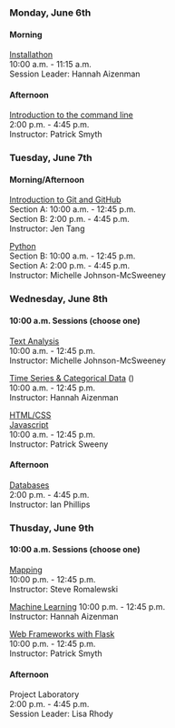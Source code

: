### Monday, June 6th

#### Morning

[Installathon](https://github.com/GCDigitalFellows/installdri.github.io)  
10:00 a.m. - 11:15 a.m.  
Session Leader: Hannah Aizenman

#### Afternoon

[Introduction to the command line](https://github.com/smythp/intro-command-line)  
2:00 p.m. - 4:45 p.m.  
Instructor: Patrick Smyth  

### Tuesday, June 7th

#### Morning/Afternoon

[Introduction to Git and GitHub](https://github.com/jentang/GitDRI)  
Section A: 10:00 a.m. - 12:45 p.m.  
Section B: 2:00 p.m. - 4:45 p.m.  
Instructor: Jen Tang  

[Python](https://github.com/GCDigitalFellows/Python)  
Section B: 10:00 a.m. - 12:45 p.m.  
Section A: 2:00 p.m. - 4:45 p.m.  
Instructor: Michelle Johnson-McSweeney  

### Wednesday, June 8th

#### 10:00 a.m. Sessions (choose one)

[Text Analysis](https://github.com/GCDigitalFellows/Text_Analysis)  
10:00 a.m. - 12:45 p.m.  
Instructor: Michelle Johnson-McSweeney  

[Time Series & Categorical Data](https://github.com/GCDigitalFellows/gcdri_ts_cat_ml) ()   
10:00 a.m. - 12:45 p.m.  
Instructor: Hannah Aizenman  

[HTML/CSS](https://github.com/GCDigitalFellows/HTML-CSS-)  
[Javascript](https://github.com/GCDigitalFellows/JavaScript-)  
10:00 a.m. - 12:45 p.m.  
Instructor: Patrick Sweeny  

#### Afternoon

[Databases](https://github.com/GCDigitalFellows/GCDRI_databases)  
2:00 p.m. - 4:45 p.m.  
Instructor: Ian Phillips  

### Thusday, June 9th

#### 10:00 a.m. Sessions (choose one)

[Mapping](https://github.com/GCDigitalFellows/Mapping)  
10:00 p.m. - 12:45 p.m.  
Instructor: Steve Romalewski  

[Machine Learning](https://github.com/GCDigitalFellows/gcdri_ts_cat_ml)
10:00 p.m. - 12:45 p.m.  
Instructor: Hannah Aizenman  

[Web Frameworks with Flask](https://github.com/smythp/intro-to-flask)  
10:00 p.m. - 12:45 p.m.  
Instructor: Patrick Smyth  

#### Afternoon

Project Laboratory  
2:00 p.m. - 4:45 p.m.  
Session Leader: Lisa Rhody
